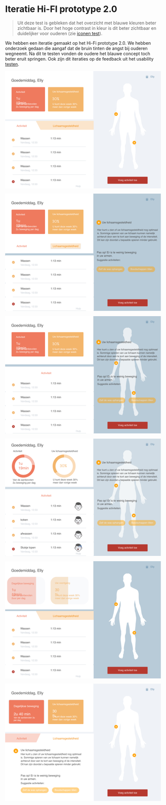 # Iteratie Hi-FI prototype 2.0

> Uit deze test is gebleken dat het overzicht met blauwe kleuren beter zichtbaar is. Door het hoge contrast in kleur is dit beter zichtbaar en duidelijker voor ouderen \(zie [iconen test](../style-test.md)\).

We hebben een iteratie gemaakt op het Hi-Fi prototype 2.0. We hebben onderzoek gedaan die aangaf dat de bruin tinten de angst bij ouderen wegneemt. Na dit te testen vonden de oudere het blauwe concept toch beter eruit springen. Ook zijn dit iteraties op de feedback uit het usability [testen](../../5.-validatie/usability-testing/testplan.md).

![](../../.gitbook/assets/1.0-activity.png)

![](../../.gitbook/assets/1.0-activity-copy-5.png)

![](../../.gitbook/assets/1.0-activity-copy-7.png)

![](../../.gitbook/assets/1.0-activity-copy-8.png)

![](../../.gitbook/assets/1.0-activity-copy.png)

![](../../.gitbook/assets/2.0-gevaren-zones.png)

